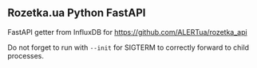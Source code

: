 Rozetka.ua Python FastAPI
---------------------

FastAPI getter from InfluxDB for https://github.com/ALERTua/rozetka_api

Do not forget to run with `--init` for SIGTERM to correctly forward to child processes.
